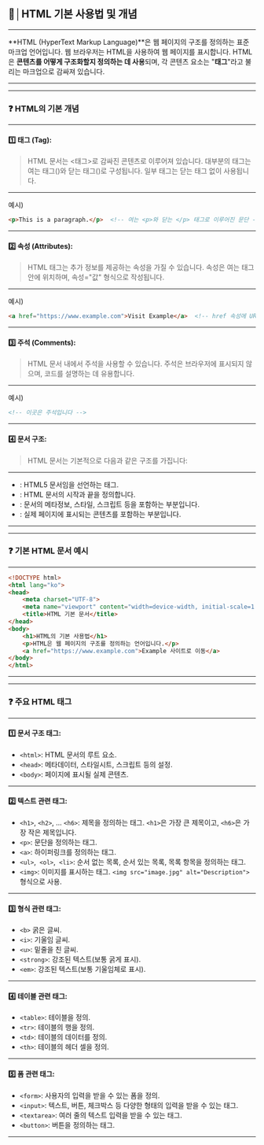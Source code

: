 ## 📂│HTML 기본 사용법 및 개념
** **
**HTML (HyperText Markup Language)**은 웹 페이지의 구조를 정의하는 표준 마크업 언어입니다. 웹 브라우저는 HTML을 사용하여 웹 페이지를 표시합니다. HTML은 **콘텐츠를 어떻게 구조화할지 정의하는 데 사용**되며, 각 콘텐츠 요소는 "**태그**"라고 불리는 마크업으로 감싸져 있습니다.
* * *
** **
### ❓ **HTML의 기본 개념**
** **
#### 1️⃣ **태그 (Tag):**
> HTML 문서는 <태그>로 감싸진 콘텐츠로 이루어져 있습니다. 대부분의 태그는 여는 태그(<tag>)와 닫는 태그(</tag>)로 구성됩니다. 일부 태그는 닫는 태그 없이 사용됩니다.
** **
 예시)
```html
<p>This is a paragraph.</p>  <!-- 여는 <p>와 닫는 </p> 태그로 이루어진 문단 -->
```
** **
#### 2️⃣ **속성 (Attributes):**
> HTML 태그는 추가 정보를 제공하는 속성을 가질 수 있습니다. 속성은 여는 태그 안에 위치하며, 속성="값" 형식으로 작성됩니다.
** **
예시)
```html
<a href="https://www.example.com">Visit Example</a>  <!-- href 속성에 URL 지정 -->
```
** **
#### 3️⃣ **주석 (Comments):**
> HTML 문서 내에서 주석을 사용할 수 있습니다. 주석은 브라우저에 표시되지 않으며, 코드를 설명하는 데 유용합니다.
** **
예시)
```html
<!-- 이곳은 주석입니다 -->
```
** **
#### 4️⃣ **문서 구조:**
> HTML 문서는 기본적으로 다음과 같은 구조를 가집니다:
** **
- **<!DOCTYPE html>**: HTML5 문서임을 선언하는 태그.
- **<html>**: HTML 문서의 시작과 끝을 정의합니다.
- **<head>**: 문서의 메타정보, 스타일, 스크립트 등을 포함하는 부분입니다.
- **<body>**: 실제 페이지에 표시되는 콘텐츠를 포함하는 부분입니다.
* * *
** **
### ❓ **기본 HTML 문서 예시**
** **
```html
<!DOCTYPE html>
<html lang="ko">
<head>
    <meta charset="UTF-8">
    <meta name="viewport" content="width=device-width, initial-scale=1.0">
    <title>HTML 기본 문서</title>
</head>
<body>
    <h1>HTML의 기본 사용법</h1>
    <p>HTML은 웹 페이지의 구조를 정의하는 언어입니다.</p>
    <a href="https://www.example.com">Example 사이트로 이동</a>
</body>
</html>
```
* * *
** **
### ❓ **주요 HTML 태그**
** **
#### 1️⃣ **문서 구조 태그:**
* `<html>`: HTML 문서의 루트 요소.
* `<head>`: 메타데이터, 스타일시트, 스크립트 등의 설정.
* `<body>`: 페이지에 표시될 실제 콘텐츠.
** **
#### 2️⃣ **텍스트 관련 태그:**
* `<h1>`, `<h2>`, ... `<h6>`: 제목을 정의하는 태그. `<h1>`은 가장 큰 제목이고, `<h6>`은 가장 작은 제목입니다.
* `<p>`: 문단을 정의하는 태그.
* `<a>`: 하이퍼링크를 정의하는 태그.
* `<ul>`,` <ol>`,` <li>`: 순서 없는 목록, 순서 있는 목록, 목록 항목을 정의하는 태그.
* `<img>`: 이미지를 표시하는 태그. `<img src="image.jpg" alt="Description">` 형식으로 사용.
** **
#### 3️⃣ **형식 관련 태그:**
* `<b>` 굵은 글씨.
* `<i>`: 기울임 글씨.
* `<u>`: 밑줄을 친 글씨.
* `<strong>`: 강조된 텍스트(보통 굵게 표시).
* `<em>`: 강조된 텍스트(보통 기울임체로 표시).
** **
#### 4️⃣ **테이블 관련 태그:**
* `<table>`: 테이블을 정의.
* `<tr>`: 테이블의 행을 정의.
* `<td>`: 테이블의 데이터를 정의.
* `<th>`: 테이블의 헤더 셀을 정의.
** **
#### 5️⃣ **폼 관련 태그:**
* `<form>`: 사용자의 입력을 받을 수 있는 폼을 정의.
* `<input>`: 텍스트, 버튼, 체크박스 등 다양한 형태의 입력을 받을 수 있는 태그.
* `<textarea>`: 여러 줄의 텍스트 입력을 받을 수 있는 태그.
* `<button>`: 버튼을 정의하는 태그.
** **

